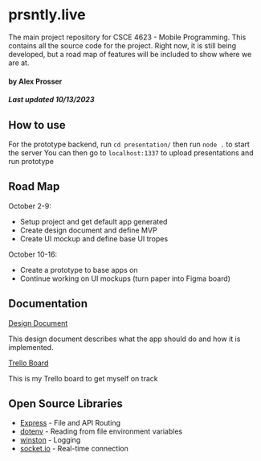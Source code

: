 # prsntly.live

The main project repository for CSCE 4623 - Mobile Programming. This contains all the source code for the project. Right now, it is still being developed, but a road map of features will be included to show where we are at.

#### by Alex Prosser
##### Last updated 10/13/2023

## How to use

For the prototype backend, run `cd presentation/` then run `node .` to start the server
You can then go to `localhost:1337` to upload presentations and run prototype

## Road Map

October 2-9:
- Setup project and get default app generated
- Create design document and define MVP
- Create UI mockup and define base UI tropes

October 10-16:
- Create a prototype to base apps on
- Continue working on UI mockups (turn paper into Figma board)

## Documentation

[Design Document](https://uark-my.sharepoint.com/:w:/g/personal/alprosse_uark_edu/EQiZ6SR_oSNEvpNmSqCJ1VMBZuiFM1qXzywkOpAEHO1HFw?e=CRdIln)

This design document describes what the app should do and how it is implemented.

[Trello Board](https://trello.com/b/VvQwO3NR/prsntapp-trello)

This is my Trello board to get myself on track

## Open Source Libraries

- [Express](https://expressjs.com/) - File and API Routing
- [dotenv](https://www.npmjs.com/package/dotenv) - Reading from file environment variables
- [winston](https://www.npmjs.com/package/winston) - Logging
- [socket.io](https://socket.io/) - Real-time connection
